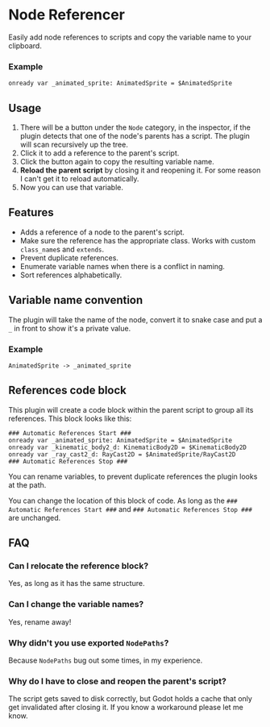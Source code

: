 # Node Referencer

Easily add node references to scripts and copy the variable name to your clipboard.

### Example

```gdscript
onready var _animated_sprite: AnimatedSprite = $AnimatedSprite
```

## Usage

1. There will be a button under the `Node` category, in the inspector, if the plugin detects that one of the node's parents has a script. The plugin will scan recursively up the tree.
2. Click it to add a reference to the parent's script.
3. Click the button again to copy the resulting variable name.
4. **Reload the parent script** by closing it and reopening it. For some reason I can't get it to reload automatically.
5. Now you can use that variable.

## Features

* Adds a reference of a node to the parent's script.
* Make sure the reference has the appropriate class. Works with custom `class_name`s and `extends`.
* Prevent duplicate references.
* Enumerate variable names when there is a conflict in naming.
* Sort references alphabetically.

## Variable name convention

The plugin will take the name of the node, convert it to snake case and put a `_` in front to show it's a private value.

### Example

```
AnimatedSprite -> _animated_sprite
```

## References code block

This plugin will create a code block within the parent script to group all its references. This block looks like this:

```gdscript
### Automatic References Start ###
onready var _animated_sprite: AnimatedSprite = $AnimatedSprite
onready var _kinematic_body2_d: KinematicBody2D = $KinematicBody2D
onready var _ray_cast2_d: RayCast2D = $AnimatedSprite/RayCast2D
### Automatic References Stop ###
```

You can rename variables, to prevent duplicate references the plugin looks at the path.

You can change the location of this block of code. As long as the `### Automatic References Start ###` and `### Automatic References Stop ###` are unchanged.

## FAQ

### Can I relocate the reference block?
Yes, as long as it has the same structure.

### Can I change the variable names?
Yes, rename away!

### Why didn't you use exported `NodePaths`?
Because `NodePaths` bug out some times, in my experience.

### Why do I have to close and reopen the parent's script?
The script gets saved to disk correctly, but Godot holds a cache that only get invalidated after closing it. If you know a workaround please let me know.